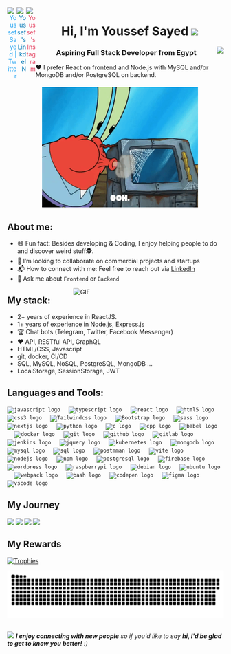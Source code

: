 <!--
**Youssehf/Youssehf** is a ✨ _special_ ✨ repository because its `README.md` (this file) appears on your GitHub profile.

Here are some ideas to get you started:

- 🔭 I’m currently working on ...
- 🌱 I’m currently learning ...
- 👯 I’m looking to collaborate on ...
- 🤔 I’m looking for help with ...
- 💬 Ask me about ...
- 📫 How to reach me: ...
- 😄 Pronouns: ...
- ⚡ Fun fact: ...
-->
<div align="right">
    <a href="https://twitter.com/Youssefs679"><img align="left" alt="Youssef Sayed | Twitter" width="22px" src="https://cdn.jsdelivr.net/npm/simple-icons@v3/icons/twitter.svg" style="color: #1DA1F2;" /></a>
  <a target="_blank" href="https://www.linkedin.com/in/youssef-sayedd/">
    <img align="left" alt="Youssef's LinkdeIN" width="22px" src="https://cdn.jsdelivr.net/npm/simple-icons@v3/icons/linkedin.svg" style="color: #0077B5;" />
  </a>
  <a href="https://www.instagram.com/usefsyd">
    <img align="left" alt="Youssef's Instagram" width="22px" src="https://cdn.jsdelivr.net/npm/simple-icons@v3/icons/instagram.svg" style="color: #E4405F;" />
  </a>
</div>
<h1 align="center">Hi, I'm Youssef Sayed <img src="https://media.giphy.com/media/hvRJCLFzcasrR4ia7z/giphy.gif" width="28"> </h1>
<img align="right" src="https://visitor-badge.laobi.icu/badge?page_id=Youssehf.Youssehf&left_color=royalblue&right_color=black"  />

<h3 align="center">Aspiring Full Stack Developer from Egypt </h3>

❤️ I prefer React on frontend and Node.js with MySQL and/or MongoDB and/or PostgreSQL on backend.

<p align="center" style="margin-top: 20px; margin-bottom: 20px; margin-left: 20px;">
  <img src="https://github.com/Youssehf/Youssehf/blob/main/assets/salt3.gif" alt="Alt text" width="75%" height="280">
</p>

## About me:
- 😄 Fun fact: Besides developing & Coding, I enjoy helping people to do and discover weird stuff🕵️.
- 🔭 I’m looking to collaborate on commercial projects and startups
- 📬 How to connect with me: Feel free to reach out via [LinkedIn](https://www.linkedin.com/in/youssef-sayedd)
- 💬 Ask me about `Frontend` or `Backend`
  
 <img align="right" alt="GIF" src="https://media.giphy.com/media/CTX0ivSQbI78A/source.gif" width="350"/>



## My stack:
- 2+ years of experience in ReactJS.
- 1+ years of experience in Node.js, Express.js
- 🏆 Chat bots (Telegram, Twitter, Facebook Messenger)
- ❤️ API, RESTful API, GraphQL
- HTML/CSS, Javascript
- git, docker, CI/CD
- SQL, MySQL, NoSQL, PostgreSQL, MongoDB ...
- LocalStorage, SessionStorage, JWT

## Languages and Tools:
<div align="left">
 <code><img src="https://cdn.jsdelivr.net/gh/devicons/devicon/icons/javascript/javascript-original.svg" height="30" alt="javascript logo" /></code>
  <img width="12" />
  <code><img src="https://cdn.jsdelivr.net/gh/devicons/devicon/icons/typescript/typescript-original.svg" height="30" alt="typescript logo" /></code>
  <img width="12" />
  <code><img src="https://cdn.jsdelivr.net/gh/devicons/devicon/icons/react/react-original.svg" height="30" alt="react logo" /></code>
  <img width="12" />
  <code><img src="https://cdn.jsdelivr.net/gh/devicons/devicon/icons/html5/html5-original.svg" height="30" alt="html5 logo" /></code>
  <img width="12" />
  <code><img src="https://cdn.jsdelivr.net/gh/devicons/devicon/icons/css3/css3-original.svg" height="30" alt="css3 logo" /></code>
  <img width="12" />
  <code><img src="https://cdn.jsdelivr.net/gh/devicons/devicon/icons/tailwindcss/tailwindcss-original.svg" height="30" alt="Tailwindcss logo" /></code>
  <img width="12" />
  <code><img src="https://cdn.jsdelivr.net/gh/devicons/devicon@latest/icons/bootstrap/bootstrap-original.svg" height="30" alt="Bootstrap logo" /></code>
  <img width="12" />
  <code><img src="https://cdn.jsdelivr.net/gh/devicons/devicon@latest/icons/sass/sass-original.svg" height="30" alt="sass logo" /></code>
  <img width="12" />
  <code><img src="https://cdn.jsdelivr.net/gh/devicons/devicon@latest/icons/nextjs/nextjs-original-wordmark.svg" height="30" alt="nextjs logo" /></code>
  <img width="12" />
  <code><img src="https://cdn.jsdelivr.net/gh/devicons/devicon/icons/python/python-original.svg" height="30" alt="python logo" /></code>
  <img width="12" />
  <code><img src="https://cdn.jsdelivr.net/gh/devicons/devicon@latest/icons/c/c-original.svg"  height="30" alt="c logo" /></code>
  <img width="12" />
  <code><img src="https://cdn.jsdelivr.net/gh/devicons/devicon@latest/icons/cplusplus/cplusplus-original.svg" height="30" alt="cpp logo" /></code>
  <img width="12" />
  <code><img src="https://cdn.jsdelivr.net/gh/devicons/devicon/icons/babel/babel-original.svg" height="30" alt="babel logo" /></code>
  <img width="12" />
  <code><img src="https://cdn.jsdelivr.net/gh/devicons/devicon/icons/docker/docker-original.svg" height="30" alt="docker logo" /></code>
  <img width="12" />
  <code><img src="https://cdn.jsdelivr.net/gh/devicons/devicon/icons/git/git-original.svg" height="30" alt="git logo" /></code>
  <img width="12" />
  <code><img src="https://skillicons.dev/icons?i=github" height="30" alt="github logo" /></code>
  <img width="12" />
  <code><img src="https://cdn.jsdelivr.net/gh/devicons/devicon/icons/gitlab/gitlab-original.svg" height="30" alt="gitlab logo" /></code>
  <img width="12" />
  <code><img src="https://skillicons.dev/icons?i=jenkins" height="30" alt="jenkins logo" /></code>
  <img width="12" />
  <code><img src="https://cdn.jsdelivr.net/gh/devicons/devicon/icons/jquery/jquery-original.svg" height="30" alt="jquery logo" /></code>
  <img width="12" />
  <code><img src="https://cdn.jsdelivr.net/gh/devicons/devicon/icons/kubernetes/kubernetes-plain.svg" height="30" alt="kubernetes logo" /></code>
  <img width="12" />
  <code><img src="https://cdn.jsdelivr.net/gh/devicons/devicon/icons/mongodb/mongodb-original.svg" height="30" alt="mongodb logo" /></code>
  <img width="12" />
  <code><img src="https://skillicons.dev/icons?i=mysql" height="30" alt="mysql logo" /></code>
  <img width="12" />
   <code><img src="https://cdn.jsdelivr.net/gh/devicons/devicon@latest/icons/azuresqldatabase/azuresqldatabase-original.svg" height="30" alt="sql logo" /></code>
  <img width="12" />
  <code><img  src="https://cdn.jsdelivr.net/gh/devicons/devicon@latest/icons/postman/postman-original.svg" height="30" alt="postmman logo" /></code>
  <img width="12" />
  <code><img src="https://cdn.jsdelivr.net/gh/devicons/devicon@latest/icons/vitejs/vitejs-original.svg" height="30" alt="vite logo" /></code>
  <img width="12" />
  <code><img src="https://cdn.jsdelivr.net/gh/devicons/devicon/icons/nodejs/nodejs-original.svg" height="30" alt="nodejs logo" /></code>
  <img width="12" />
  <code><img src="https://cdn.jsdelivr.net/gh/devicons/devicon/icons/npm/npm-original-wordmark.svg" height="30" alt="npm logo" /></code>
  <img width="12" />
  <code><img src="https://cdn.jsdelivr.net/gh/devicons/devicon/icons/postgresql/postgresql-original.svg" height="30" alt="postgresql logo" /></code>
  <img width="12" />
  <code><img src="https://cdn.jsdelivr.net/gh/devicons/devicon@latest/icons/firebase/firebase-original-wordmark.svg" height="30" alt="firebase logo" /></code>
  <img width="12" />
  <code><img src="https://cdn.jsdelivr.net/gh/devicons/devicon@latest/icons/wordpress/wordpress-original.svg" height="30" alt="wordpress logo" /></code>
  <img width="12" />
  <code><img src="https://cdn.jsdelivr.net/gh/devicons/devicon/icons/raspberrypi/raspberrypi-original.svg" height="30" alt="raspberrypi logo" /></code>
  <img width="12" />
  <code><img src="https://cdn.jsdelivr.net/gh/devicons/devicon/icons/debian/debian-original.svg" height="30" alt="debian logo" /></code>
  <img width="12" /> 
  <code><img src="https://cdn.simpleicons.org/ubuntu/E95420" height="30" alt="ubuntu logo" /></code>
  <img width="12" />
  <code><img src="https://cdn.jsdelivr.net/gh/devicons/devicon/icons/webpack/webpack-original.svg" height="30" alt="webpack logo" /></code>
  <img width="12" />
  <code><img src="https://cdn.jsdelivr.net/gh/devicons/devicon@latest/icons/bash/bash-original.svg" height="30" alt="bash logo" /></code>
  <img width="12" />
  <code><img src="https://cdn.jsdelivr.net/gh/devicons/devicon@latest/icons/codepen/codepen-original.svg"  height="30" alt="codepen logo" /></code>
  <img width="12" />
  <code><img src="https://cdn.jsdelivr.net/gh/devicons/devicon@latest/icons/figma/figma-original.svg"  height="30" alt="figma logo" /></code>
  <img width="12" />
  <code><img src="https://cdn.jsdelivr.net/gh/devicons/devicon@latest/icons/vscode/vscode-original.svg" height="30" alt="vscode logo" /></code>
  <img width="12" />
</div>



## My Journey
<div>
  <img width="440px" src="https://github-readme-stats.vercel.app/api?username=Youssehf&show_icons=true&theme=onedark">
  <img width="385px" src="https://github-readme-stats.anuraghazra1.vercel.app/api/top-langs/?username=Youssehf&layout=compact&theme=onedark" />
  <img width="440px" src="https://github-readme-activity-graph.vercel.app/graph?username=Youssehf&theme=github">
  <img width="385px" src="https://github-readme-streak-stats.herokuapp.com/?user=Youssehf&theme=onedark" />
</div>

## My Rewards
[![Trophies](https://github-profile-trophy.vercel.app/?username=Youssehf&theme=onedark)](https://github.com/ryo-ma/github-profile-trophy)





<!-- ![Profile Views](https://komarev.com/ghpvc/?username=Youssehf)-->

![github contribution grid snake animation](https://raw.githubusercontent.com/Youssehf/Youssehf/refs/heads/output/github-contribution-grid-snake-dark.svg)



<!--⭐️ Recent projects in which I have contributed 🚀-->
##
<img src="https://media.giphy.com/media/LnQjpWaON8nhr21vNW/giphy.gif" width="60"> <em><b>I enjoy connecting with new people</b> so if you'd like to say <b>hi, I'd be glad to get to know you better!</b> :)</em>
